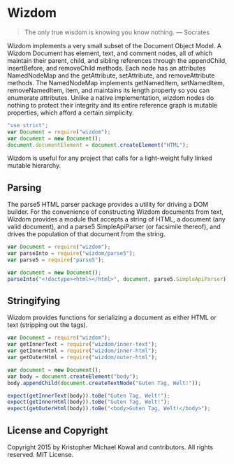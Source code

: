 
# Wizdom

> The only true wisdom is knowing you know nothing.
> — Socrates

Wizdom implements a very small subset of the Document Object Model.
A Wizdom Document has element, text, and comment nodes, all of which maintain
their parent, child, and sibling references through the appendChild,
insertBefore, and removeChild methods.
Each node has an attributes NamedNodeMap and the getAttribute, setAttribute, and
removeAttribute methods.
The NamedNodeMap implements getNamedItem, setNamedItem, removeNamedItem, item,
and maintains its length property so you can enumerate attributes.
Unlike a native implementation, wizdom nodes do nothing to protect their
integrity and its entire reference graph is mutable properties, which afford a
certain simplicity.

```js
"use strict";
var Document = require("wizdom");
var document = new Document();
document.documentElement = document.createElement("HTML");
```

Wizdom is useful for any project that calls for a light-weight fully linked
mutable hierarchy.

## Parsing

The parse5 HTML parser package provides a utility for driving a DOM builder.
For the convenience of constructing Wizdom documents from text, Wizdom provides
a module that accepts a string of HTML, a document (any valid document), and a
parse5 SimpleApiParser (or facsimile thereof), and drives the population of that
document from the string.

```js
var Document = require("wizdom");
var parseInto = require("wizdom/parse5");
var parse5 = require("parse5");

var document = new Document();
parseInto("<!doctype><html></html>", document, parse5.SimpleApiParser);
```

## Stringifying

Wizdom provides functions for serializing a document as either HTML or text
(stripping out the tags).

```js
var Document = require("wizdom");
var getInnerText = require("wizdom/inner-text");
var getInnerHtml = require("wizdom/inner-html");
var getOuterHtml = require("wizdom/outer-html");

var document = new Document();
var body = document.createElement("body");
body.appendChild(document.createTextNode("Guten Tag, Welt!"));

expect(getInnerText(body)).toBe("Guten Tag, Welt!");
expect(getInnerHtml(body)).toBe("Guten Tag, Welt!");
expect(getOuterHtml(body)).toBe("<body>Guten Tag, Welt!</body>");
```

## License and Copyright

Copyright 2015 by Kristopher Michael Kowal and contributors.
All rights reserved.
MIT License.

